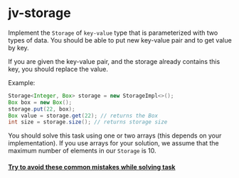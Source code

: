 # jv-storage
 
Implement the `Storage` of `key-value` type that is parameterized with two types of data. 
You should be able to put new key-value pair and to get value by key.

If you are given the key-value pair, and the storage already contains this key, you should replace the value.

Example:
```java
Storage<Integer, Box> storage = new StorageImpl<>(); 
Box box = new Box();
storage.put(22, box); 
Box value = storage.get(22); // returns the Box
int size = storage.size(); // returns storage size
```
You should solve this task using one or two arrays (this depends on your implementation). 
If you use arrays for your solution, we assume that the maximum number of elements in our `Storage` is 10.
#### [Try to avoid these common mistakes while solving task](https://mate-academy.github.io/jv-program-common-mistakes/java-core/generics/storage.html)
